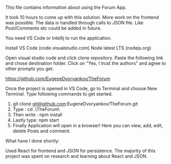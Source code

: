 This file contains information about using the Forum App.

It took 10 hours to come up with this solution.
More work on the frontend was possible. 
The data is handled through calls to JSON file.
Like Post/Comments etc could be added in future.

You need VS Code or Intellij to run the application.

Install
VS Code (code.visualstudio.com)
Node latest LTS (nodejs.org)

Open visual studio code and click clone repository. Paste the following link and chose destination folder. Click on "Yes, I trust the authors" and agree to other prompts you get.

https://github.com/EugeneDvoryankov/TheForum

Once the project is opened in VS Code, go to Terminal and choose New Terminal. Type following commands to get started.

1. git clone git@github.com:EugeneDvoryankov/TheForum.git
2. Type : cd .\TheForum\
3. Then write : npm install
4. Lastly type: npm start
5. Finally Application will open in a browser! Here you can view, add, edit, delete Posts and comment.

What have I done shortly:

Used React for frontend and JSON for persistence. 
The majority of this project was spent on research and learning 
about React and JSON.
